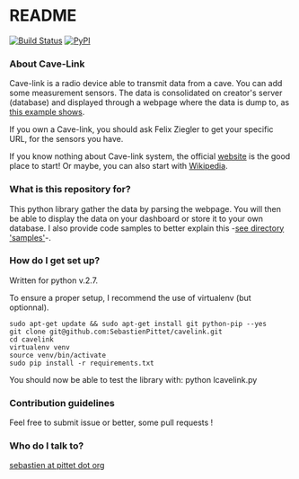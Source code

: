 # README #
[![Build Status](https://travis-ci.org/SebastienPittet/cavelink.svg?branch=master)](https://travis-ci.org/SebastienPittet/cavelink)
[![PyPI](https://img.shields.io/pypi/pyversions/Django.svg?style=plastic)]()

### About Cave-Link ###
Cave-link is a radio device able to transmit data from a cave. You can add some measurement sensors.
The data is consolidated on creator's server (database) and displayed through a webpage where the data is dump to, as [this example shows](http://www.cavelink.com/cl/da.php?s=106&g=1&w=0&l=10 "example of Cave-Link Sensor").

If you own a Cave-link, you should ask Felix Ziegler to get your specific URL, for the sensors you have.

If you know nothing about Cave-link system, the official [website](http://www.cavelink.com "CaveLink website") is the good place to start! Or maybe, you can also start with [Wikipedia](https://de.wikipedia.org/wiki/Cave-Link "Wikipedia CaveLink").

### What is this repository for? ###

This python library gather the data by parsing the webpage. You will then be able to display the data on your dashboard or store it to your own database.
I also provide code samples to better explain this -[see directory 'samples'](https://github.com/SebastienPittet/cavelink/tree/master/samples)-.

### How do I get set up? ###
Written for python v.2.7.

To ensure a proper setup, I recommend the use of virtualenv (but optionnal).

    sudo apt-get update && sudo apt-get install git python-pip --yes
    git clone git@github.com:SebastienPittet/cavelink.git
    cd cavelink
    virtualenv venv
    source venv/bin/activate
    sudo pip install -r requirements.txt

You should now be able to test the library with:
    python lcavelink.py

### Contribution guidelines ###

Feel free to submit issue or better, some pull requests !

### Who do I talk to? ###

[sebastien at pittet dot org](https://sebastien.pittet.org)
